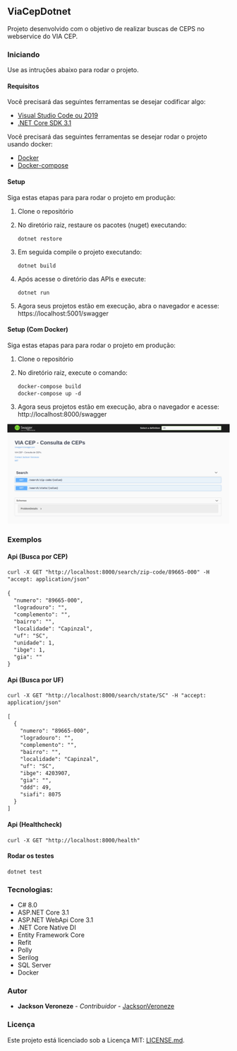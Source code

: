 ## ViaCepDotnet

Projeto desenvolvido com o objetivo de realizar buscas de CEPS no webservice do VIA CEP.

### Iniciando
Use as intruções abaixo para rodar o projeto.

#### Requisitos
Você precisará das seguintes ferramentas se desejar codificar algo:

* [Visual Studio Code ou 2019](http://www.visualstudio.com/downloads/)
* [.NET Core SDK 3.1](http://www.microsoft.com/net/download)

Você precisará das seguintes ferramentas se desejar rodar o projeto usando docker:

* [Docker](http://www.docker.com/)
* [Docker-compose](http://docs.docker.com/compose/install/)

#### Setup
Siga estas etapas para para rodar o projeto em produção:

  1. Clone o repositório

  2. No diretório raiz, restaure os pacotes (nuget) executando:
     ```
     dotnet restore
     ```
  3. Em seguida compile o projeto executando:
     ```
     dotnet build
     ```
  3. Após acesse o diretório das APIs e execute:
     ```
     dotnet run
     ```
  4. Agora seus projetos estão em execução, abra o navegador e acesse: https://localhost:5001/swagger

#### Setup (Com Docker)

Siga estas etapas para para rodar o projeto em produção:

  1. Clone o repositório

  2. No diretório raiz, execute o comando:
     ```
     docker-compose build
     docker-compose up -d
     ```
  3. Agora seus projetos estão em execução, abra o navegador e acesse: http://localhost:8000/swagger

![Image](https://github.com/jacksonveroneze/ViaCepDotnet/blob/main/images/1.png)

### Exemplos

#### Api (Busca por CEP)

```
curl -X GET "http://localhost:8000/search/zip-code/89665-000" -H "accept: application/json"

{
  "numero": "89665-000",
  "logradouro": "",
  "complemento": "",
  "bairro": "",
  "localidade": "Capinzal",
  "uf": "SC",
  "unidade": 1,
  "ibge": 1,
  "gia": ""
}
````

#### Api (Busca por UF)

```
curl -X GET "http://localhost:8000/search/state/SC" -H "accept: application/json"

[
  {
    "numero": "89665-000",
    "logradouro": "",
    "complemento": "",
    "bairro": "",
    "localidade": "Capinzal",
    "uf": "SC",
    "ibge": 4203907,
    "gia": "",
    "ddd": 49,
    "siafi": 8075
  }
]
````

#### Api (Healthcheck)

```
curl -X GET "http://localhost:8000/health"
````

#### Rodar os testes

```
dotnet test
````

### Tecnologias:

- C# 8.0
- ASP.NET Core 3.1
- ASP.NET WebApi Core 3.1
- .NET Core Native DI
- Entity Framework Core
- Refit
- Polly
- Serilog
- SQL Server
- Docker

### Autor
* **Jackson Veroneze** - *Contribuidor* - [JacksonVeroneze](http://github.com/JacksonVeroneze)


### Licença
Este projeto está licenciado sob a Licença MIT: [LICENSE.md](http://github.com/jacksonveroneze/ViaCepDotnet/blob/develop/LICENSE).

